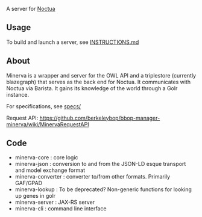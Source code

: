 A server for [Noctua](https://github.com/geneontology/noctua/)

## Usage

To build and launch a server, see [INSTRUCTIONS.md](INSTRUCTIONS.md)

## About

Minerva is a wrapper and server for the OWL API and a triplestore (currently blazegraph) that serves as the back end for
Noctua. It communicates with Noctua via Barista. It gains its knowledge of the world through a Golr instance.

For specifications, see [specs/](specs)

Request API: https://github.com/berkeleybop/bbop-manager-minerva/wiki/MinervaRequestAPI

## Code

* minerva-core : core logic
* minerva-json : conversion to and from the JSON-LD esque transport and model exchange format
* minerva-converter : converter to/from other formats. Primarily GAF/GPAD
* minerva-lookup : To be deprecated? Non-generic functions for looking up genes in golr
* minerva-server : JAX-RS server
* minerva-cli : command line interface
